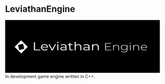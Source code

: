 # LeviathanEngine
![Leviathan Engine logo.](ReadMeContent/LeviathanEngineLogo.png)  
In development game engine written in C++.
